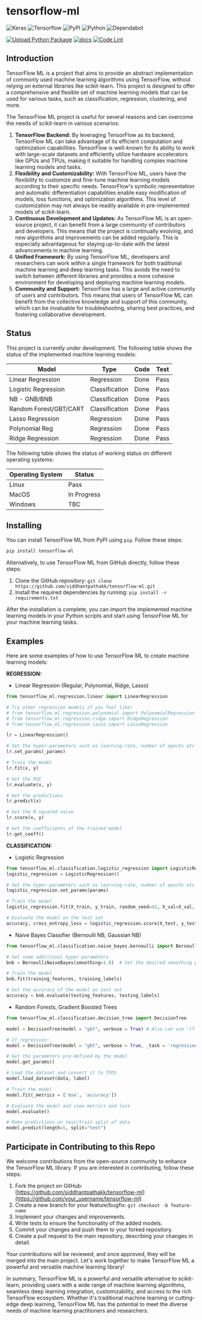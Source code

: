 # tensorflow-ml

![Keras](https://img.shields.io/badge/Keras-FF0000?style=for-the-badge&logo=keras&logoColor=white) ![Tensorflow](https://img.shields.io/badge/TensorFlow-FF6F00?style=for-the-badge&logo=tensorflow&logoColor=white) ![PyPI](https://img.shields.io/badge/pypi-3775A9?style=for-the-badge&logo=pypi&logoColor=white) ![Python](https://img.shields.io/badge/Python-FFD43B?style=for-the-badge&logo=python&logoColor=blue) ![Dependabot](https://img.shields.io/badge/dependabot-025E8C?style=for-the-badge&logo=dependabot&logoColor=white)

[![Upload Python Package](https://github.com/siddhantpathakk/tensorflow-ml/actions/workflows/python-publish.yml/badge.svg?branch=main)](https://github.com/siddhantpathakk/tensorflow-ml/actions/workflows/python-publish.yml) [![docs](https://github.com/siddhantpathakk/tensorflow-ml/actions/workflows/pages/pages-build-deployment/badge.svg)](https://github.com/siddhantpathakk/tensorflow-ml/actions/workflows/pages/pages-build-deployment)
[![Code Lint](https://github.com/siddhantpathakk/tensorflow-ml/actions/workflows/python-app.yml/badge.svg?branch=main)](https://github.com/siddhantpathakk/tensorflow-ml/actions/workflows/python-app.yml)

## Introduction

TensorFlow ML is a project that aims to provide an abstract implementation of commonly used machine learning algorithms using TensorFlow, without relying on external libraries like scikit-learn. This project is designed to offer a comprehensive and flexible set of machine learning models that can be used for various tasks, such as classification, regression, clustering, and more.

The TensorFlow ML project is useful for several reasons and can overcome the needs of scikit-learn in various scenarios:

1. **TensorFlow Backend:** By leveraging TensorFlow as its backend, TensorFlow ML can take advantage of its efficient computation and optimization capabilities. TensorFlow is well-known for its ability to work with large-scale datasets and efficiently utilize hardware accelerators like GPUs and TPUs, making it suitable for handling complex machine learning models and tasks.
2. **Flexibility and Customizability:** With TensorFlow ML, users have the flexibility to customize and fine-tune machine learning models according to their specific needs. TensorFlow's symbolic representation and automatic differentiation capabilities enable easy modification of models, loss functions, and optimization algorithms. This level of customization may not always be readily available in pre-implemented models of scikit-learn.
3. **Continuous Development and Updates:** As TensorFlow ML is an open-source project, it can benefit from a large community of contributors and developers. This means that the project is continually evolving, and new algorithms and improvements can be added regularly. This is especially advantageous for staying up-to-date with the latest advancements in machine learning.
4. **Unified Framework:** By using TensorFlow ML, developers and researchers can work within a single framework for both traditional machine learning and deep learning tasks. This avoids the need to switch between different libraries and provides a more cohesive environment for developing and deploying machine learning models.
5. **Community and Support:** TensorFlow has a large and active community of users and contributors. This means that users of TensorFlow ML can benefit from the collective knowledge and support of this community, which can be invaluable for troubleshooting, sharing best practices, and fostering collaborative development.

## Status

This project is currently under development. The following table shows the status of the implemented machine learning models:

| Model                  | Type           | Code | Test |
| ---------------------- | -------------- | ---- | ---- |
| Linear Regression      | Regression     | Done | Pass |
| Logistic Regression    | Classification | Done | Pass |
| NB - GNB/BNB           | Classification | Done | Pass |
| Random Forest/GBT/CART | Classification | Done | Pass |
| Lasso Regression       | Regression     | Done | Pass |
| Polynomial Reg         | Regression     | Done | Pass |
| Ridge Regression      | Regression     | Done | Pass |

The following table shows the status of working status on different operating systems:

| Operating System | Status      |
| ---------------- | ----------- |
| Linux            | Pass        |
| MacOS            | In Progress |
| Windows          | TBC         |

## Installing

You can install TensorFlow ML from PyPI using `pip`. Follow these steps:

```bash
pip install tensorflow-ml
```

Alternatively, to use TensorFlow ML from GitHub directly, follow these steps:

1. Clone the GitHub repository: `git clone https://github.com/siddhantpathakk/tensorflow-ml.git`
2. Install the required dependencies by running: `pip install -r requirements.txt`

After the installation is complete, you can import the implemented machine learning models in your Python scripts and start using TensorFlow ML for your machine learning tasks.

## Examples

Here are some examples of how to use TensorFlow ML to create machine learning models:

**REGRESSION:**

* Linear Regression (Regular, Polynomial, Ridge, Lasso)

```python
from tensorflow_ml.regression.linear import LinearRegression

# Try other regression models if you feel like!
# from tensorflow_ml.regression.polynomial import PolynomialRegression
# from tensorflow_ml.regression.ridge import RidgeRegression
# from tensorflow_ml.regression.lasso import LassoRegression

lr = LinearRegression()

# Set the hyper-parameters such as learning-rate, number of epochs etc
lr.set_params(_params)

# Train the model
lr.fit(x, y)

# Get the MSE
lr.evaluate(x, y)

# Get the predictions
lr.predict(x)

# Get the R-squared value 
lr.score(x, y)

# Get the coefficients of the trained model
lr.get_coeff()
```

**CLASSIFICATION:**

* Logistic Regression

```python
from tensorflow_ml.classification.logistic_regression import LogisticRegression
logistic_regression = LogisticRegression()

# Set the hyper-parameters such as learning-rate, number of epochs etc
logistic_regression.set_params(params)

# Train the model
logistic_regression.fit(X_train, y_train, random_seed=42, X_val=X_val, y_val=y_val)

# Evaluate the model on the test set
accuracy, cross_entropy_loss = logistic_regression.score(X_test, y_test)
```

* Naive Bayes Classifier (Bernoulli NB, Gaussian NB)

```python
from tensorflow_ml.classification.naive_bayes.bernoulli import BernoulliNaiveBayes

# Set some additional hyper-parameters
bnb = BernoulliNaiveBayes(smoothing=1.0)  # Set the desired smoothing parameter

# Train the model
bnb.fit(training_features, training_labels)

# Get the accuracy of the model on test set
accuracy = bnb.evaluate(testing_features, testing_labels)
```

* Random Forests, Gradient Boosted Trees

```python
from tensorflow_ml.classification.decision_tree import DecisionTree

model = DecisionTree(model = "gbt", verbose = True) # Also can use 'rf' for Random Forests, 'cart' for Classification and Regression Tree

# If regression:
model = DecisionTree(model = "gbt", verbose = True, _task = 'regression') 

# Get the parameters pre-defined by the model
model.get_params()

# Load the dataset and convert it to TFDS
model.load_dataset(data, label)

# Train the model
model.fit(_metrics = ['mse', 'accuracy'])

# Evaluate the model and view metrics and loss
model.evaluate()

# Make predictions on test/train split of data
model.predict(length=5, split="test")
```

## Participate in Contributing to this Repo

We welcome contributions from the open-source community to enhance the TensorFlow ML library. If you are interested in contributing, follow these steps:

1. Fork the project on GitHub: [https://github.com/siddhantpathakk/tensorflow-ml](https://github.com/your_username/tensorflow-ml)
2. Create a new branch for your feature/bugfix: `git checkout -b feature-name`
3. Implement your changes and improvements.
4. Write tests to ensure the functionality of the added models.
5. Commit your changes and push them to your forked repository.
6. Create a pull request to the main repository, describing your changes in detail.

Your contributions will be reviewed, and once approved, they will be merged into the main project. Let's work together to make TensorFlow ML a powerful and versatile machine learning library!

In summary, TensorFlow ML is a powerful and versatile alternative to scikit-learn, providing users with a wide range of machine learning algorithms, seamless deep learning integration, customizability, and access to the rich TensorFlow ecosystem. Whether it's traditional machine learning or cutting-edge deep learning, TensorFlow ML has the potential to meet the diverse needs of machine learning practitioners and researchers.
